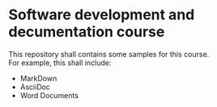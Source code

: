 # Software development and decumentation course
This repository shall contains some samples for this course. \
For example, this shall include:
- MarkDown
- AsciiDoc
- Word Documents
